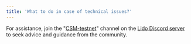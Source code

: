 ```yaml
---
title: 'What to do in case of technical issues?'
---
```


For assistance, join the "[CSM-testnet](https://discord.com/channels/761182643269795850/1255114351120089148)" channel on the [Lido Discord server](https://discord.com/invite/lido) to seek advice and guidance from the community.
